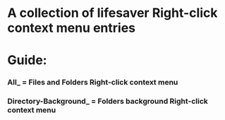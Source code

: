 
# A collection of lifesaver Right-click context menu entries

# Guide:
### All_ = Files and Folders Right-click context menu
### Directory-Background_ = Folders background Right-click context menu
